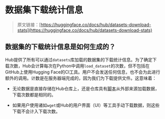 # 数据集下载统计信息

> 原文链接：[https://huggingface.co/docs/hub/datasets-download-stats](https://huggingface.co/docs/hub/datasets-download-stats)

## 数据集的下载统计信息是如何生成的？

Hub提供了所有可以通过`datasets`库加载的数据集的下载统计信息。为了确定下载次数，Hub会计算每次在Python中调用`load_dataset`的次数，但不包括在GitHub上使用Hugging Face的CI工具。用户不会发送任何信息，也不会为此进行额外的调用。计数是在服务器端完成的，因为我们为下载提供文件。这意味着：

+   无论数据是直接存储在Hub仓库上，还是仓库具有[脚本](https://huggingface.co/docs/datasets/dataset_script)从外部来源加载数据，下载次数都是相同的。

+   如果用户使用诸如`wget`或Hub的用户界面（UI）等工具手动下载数据，则这些下载不会计入下载次数。
